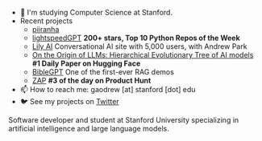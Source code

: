 - 👋 I'm studying Computer Science at Stanford.
- Recent projects
   - [piiranha](https://huggingface.co/iiiorg/piiranha-v1-detect-personal-information)
   - [lightspeedGPT](https://github.com/andrewgcodes/lightspeedGPT) **200+ stars, Top 10 Python Repos of the Week**
   - [Lily AI](https://meetlily.ai/) Conversational AI site with 5,000 users, with Andrew Park
   - [On the Origin of LLMs: Hierarchical Evolutionary Tree of AI models](https://huggingface.co/papers/2307.09793) **#1 Daily Paper on Hugging Face**
   - [BibleGPT](https://biblegpt.org/) One of the first-ever RAG demos
   - [ZAP](https://www.getzap.org/) **#3 of the day on Product Hunt**
- 📫 How to reach me: gaodrew [at] stanford [dot] edu
- 🐦 See my projects on [Twitter](https://twitter.com/itsandrewgao)

Software developer and student at Stanford University specializing in artificial intelligence and large language models.
<!---
andrewgcodes/andrewgcodes is a ✨ special ✨ repository because its `README.md` (this file) appears on your GitHub profile.
You can click the Preview link to take a look at your changes.
--->
